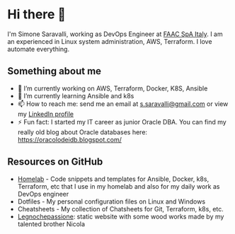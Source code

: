 # Hi there 👋

<!--
**simonesaravalli/simonesaravalli** is a ✨ _special_ ✨ repository because its `README.md` (this file) appears on your GitHub profile.

Here are some ideas to get you started:
-->

I'm Simone Saravalli, working as DevOps Engineer at [FAAC SpA Italy](https://faac.it/). I am an experienced in Linux system administration, AWS, Terraform. I love automate everything.

## Something about me

- 🔭 I’m currently working on AWS, Terraform, Docker, K8S, Ansible
- 🌱 I’m currently learning Ansible and k8s
- 📫 How to reach me: send me an email at s.saravalli@gmail.com or view my [LinkedIn profile](https://www.linkedin.com/in/simone-saravalli)
- ⚡ Fun fact: I started my IT career as junior Oracle DBA. You can find my really old blog about Oracle databases here: https://oracolodeidb.blogspot.com/

## Resources on GitHub

* [Homelab](https://github.com/simonesaravalli/homelab) - Code snippets and templates for Ansible, Docker, k8s, Terraform, etc that I use in my homelab and also for my daily work as DevOps engineer
* Dotfiles - My personal configuration files on Linux and Windows
* Cheatsheets - My collection of Chatsheets for Git, Terraform, k8s, etc.
* [Legnochepassione](https://github.com/simonesaravalli/legnochepassione): static website with some wood works made by my talented brother Nicola

<!--
- 😄 Pronouns: he/him
- 👯 I’m looking to collaborate on ...
- 🤔 I’m looking for help with ...
- 💬 Ask me about ...
-->
